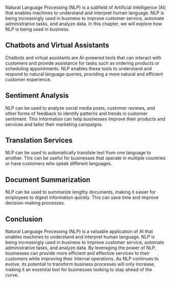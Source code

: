 
Natural Language Processing (NLP) is a subfield of Artificial Intelligence (AI) that enables machines to understand and interpret human language. NLP is being increasingly used in business to improve customer service, automate administrative tasks, and analyze data. In this chapter, we will explore how NLP is being used in business.

Chatbots and Virtual Assistants
-------------------------------

Chatbots and virtual assistants are AI-powered tools that can interact with customers and provide assistance for tasks such as ordering products or scheduling appointments. NLP enables these tools to understand and respond to natural language queries, providing a more natural and efficient customer experience.

Sentiment Analysis
------------------

NLP can be used to analyze social media posts, customer reviews, and other forms of feedback to identify patterns and trends in customer sentiment. This information can help businesses improve their products and services and tailor their marketing campaigns.

Translation Services
--------------------

NLP can be used to automatically translate text from one language to another. This can be useful for businesses that operate in multiple countries or have customers who speak different languages.

Document Summarization
----------------------

NLP can be used to summarize lengthy documents, making it easier for employees to digest information quickly. This can save time and improve decision-making processes.

Conclusion
----------

Natural Language Processing (NLP) is a valuable application of AI that enables machines to understand and interpret human language. NLP is being increasingly used in business to improve customer service, automate administrative tasks, and analyze data. By leveraging the power of NLP, businesses can provide more efficient and effective services to their customers while improving their internal operations. As NLP continues to evolve, its potential to transform business processes will only increase, making it an essential tool for businesses looking to stay ahead of the curve.
